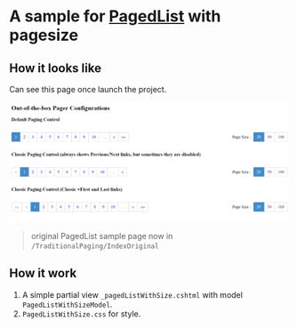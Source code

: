 # A sample for [PagedList](https://github.com/troygoode/PagedList) with pagesize

## How it looks like

Can see this page once launch the project.

![LayoutDemo](https://github.com/ronsun/PagedListWithSize/blob/master/readme/LayoutDemo.png)

> original PagedList sample page now in `/TraditionalPaging/IndexOriginal`


## How it work
1. A simple partial view `_pagedListWithSize.cshtml` with model `PagedListWithSizeModel`.
2. `PagedListWithSize.css` for style.